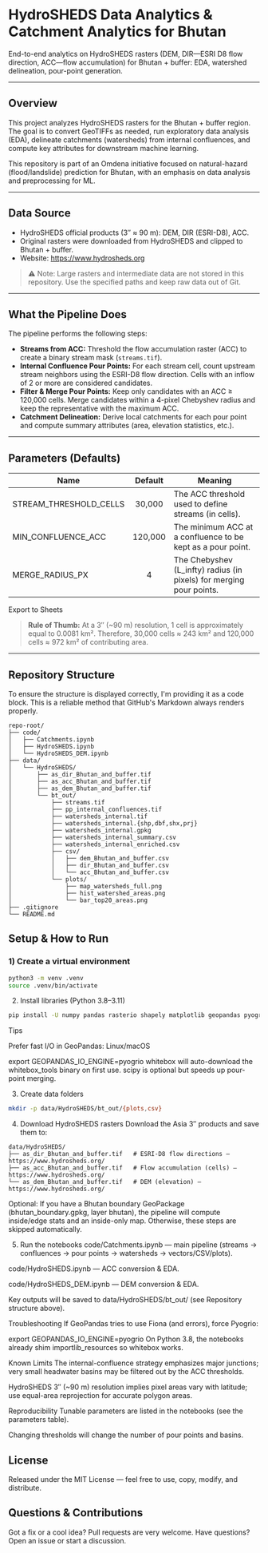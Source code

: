 # HydroSHEDS Data Analytics & Catchment Analytics for Bhutan

End-to-end analytics on HydroSHEDS rasters (DEM, DIR—ESRI D8 flow direction, ACC—flow accumulation) for Bhutan + buffer: EDA, watershed delineation, pour-point generation.

---

## Overview

This project analyzes HydroSHEDS rasters for the Bhutan + buffer region. The goal is to convert GeoTIFFs as needed, run exploratory data analysis (EDA), delineate catchments (watersheds) from internal confluences, and compute key attributes for downstream machine learning.

This repository is part of an Omdena initiative focused on natural-hazard (flood/landslide) prediction for Bhutan, with an emphasis on data analysis and preprocessing for ML.

---

## Data Source

- HydroSHEDS official products (3″ ≈ 90 m): DEM, DIR (ESRI-D8), ACC.
- Original rasters were downloaded from HydroSHEDS and clipped to Bhutan + buffer.
- Website: https://www.hydrosheds.org

> ⚠️ Note: Large rasters and intermediate data are not stored in this repository. Use the specified paths and keep raw data out of Git.

---

## What the Pipeline Does

The pipeline performs the following steps:

- **Streams from ACC:** Threshold the flow accumulation raster (ACC) to create a binary stream mask (`streams.tif`).
- **Internal Confluence Pour Points:** For each stream cell, count upstream stream neighbors using the ESRI-D8 flow direction. Cells with an inflow of 2 or more are considered candidates.
- **Filter & Merge Pour Points:** Keep only candidates with an ACC ≥ 120,000 cells. Merge candidates within a 4-pixel Chebyshev radius and keep the representative with the maximum ACC.
- **Catchment Delineation:** Derive local catchments for each pour point and compute summary attributes (area, elevation statistics, etc.).

---

## Parameters (Defaults)

| Name                   | Default | Meaning                                                           |
|------------------------|:-------:|-------------------------------------------------------------------|
| STREAM_THRESHOLD_CELLS | 30,000  | The ACC threshold used to define streams (in cells).              |
| MIN_CONFLUENCE_ACC     | 120,000 | The minimum ACC at a confluence to be kept as a pour point.       |
| MERGE_RADIUS_PX        |   4     | The Chebyshev (L_infty) radius (in pixels) for merging pour points.|

Export to Sheets

> **Rule of Thumb:** At a 3″ (~90 m) resolution, 1 cell is approximately equal to 0.0081 km². Therefore, 30,000 cells ≈ 243 km² and 120,000 cells ≈ 972 km² of contributing area.

---

## Repository Structure

To ensure the structure is displayed correctly, I'm providing it as a code block. This is a reliable method that GitHub's Markdown always renders properly.

```text
repo-root/
├── code/
│   ├── Catchments.ipynb
│   ├── HydroSHEDS.ipynb
│   └── HydroSHEDS_DEM.ipynb
├── data/
│   └── HydroSHEDS/
│       ├── as_dir_Bhutan_and_buffer.tif
│       ├── as_acc_Bhutan_and_buffer.tif
│       ├── as_dem_Bhutan_and_buffer.tif
│       └── bt_out/
│           ├── streams.tif
│           ├── pp_internal_confluences.tif
│           ├── watersheds_internal.tif
│           ├── watersheds_internal.{shp,dbf,shx,prj}
│           ├── watersheds_internal.gpkg
│           ├── watersheds_internal_summary.csv
│           ├── watersheds_internal_enriched.csv
│           ├── csv/
│           │   ├── dem_Bhutan_and_buffer.csv
│           │   ├── dir_Bhutan_and_buffer.csv
│           │   └── acc_Bhutan_and_buffer.csv
│           └── plots/
│               ├── map_watersheds_full.png
│               ├── hist_watershed_areas.png
│               └── bar_top20_areas.png
├── .gitignore
└── README.md
```

## Setup & How to Run

### 1) Create a virtual environment
```bash
python3 -m venv .venv
source .venv/bin/activate
```

2) Install libraries (Python 3.8–3.11)
```bash
pip install -U numpy pandas rasterio shapely matplotlib geopandas pyogrio whitebox scipy
```

Tips

Prefer fast I/O in GeoPandas:
Linux/macOS

export GEOPANDAS_IO_ENGINE=pyogrio
whitebox will auto-download the whitebox_tools binary on first use.
scipy is optional but speeds up pour-point merging.

3) Create data folders
```bash
mkdir -p data/HydroSHEDS/bt_out/{plots,csv}
```
4) Download HydroSHEDS rasters
Download the Asia 3″ products and save them to:

```text
data/HydroSHEDS/
├── as_dir_Bhutan_and_buffer.tif   # ESRI-D8 flow directions — https://www.hydrosheds.org/
├── as_acc_Bhutan_and_buffer.tif   # Flow accumulation (cells) — https://www.hydrosheds.org/
└── as_dem_Bhutan_and_buffer.tif   # DEM (elevation) — https://www.hydrosheds.org/
```
Optional: If you have a Bhutan boundary GeoPackage (bhutan_boundary.gpkg, layer bhutan), the pipeline will compute inside/edge stats and an inside-only map. Otherwise, these steps are skipped automatically.

5) Run the notebooks
code/Catchments.ipynb — main pipeline (streams → confluences → pour points → watersheds → vectors/CSV/plots).

code/HydroSHEDS.ipynb — ACC conversion & EDA.

code/HydroSHEDS_DEM.ipynb — DEM conversion & EDA.

Key outputs will be saved to data/HydroSHEDS/bt_out/ (see Repository structure above).

Troubleshooting
If GeoPandas tries to use Fiona (and errors), force Pyogrio:

export GEOPANDAS_IO_ENGINE=pyogrio
On Python 3.8, the notebooks already shim importlib_resources so whitebox works.

Known Limits
The internal-confluence strategy emphasizes major junctions; very small headwater basins may be filtered out by the ACC thresholds.

HydroSHEDS 3″ (~90 m) resolution implies pixel areas vary with latitude; use equal-area reprojection for accurate polygon areas.

Reproducibility
Tunable parameters are listed in the notebooks (see the parameters table).

Changing thresholds will change the number of pour points and basins.

## License
Released under the MIT License — feel free to use, copy, modify, and distribute.

## Questions & Contributions
Got a fix or a cool idea? Pull requests are very welcome.
Have questions? Open an issue or start a discussion.